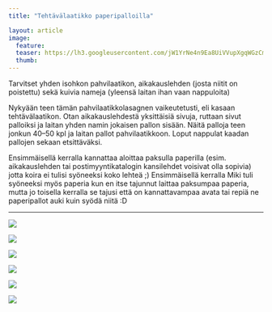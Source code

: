 ```yaml
---
title: "Tehtävälaatikko paperipalloilla"

layout: article
image:
  feature:
  teaser: https://lh3.googleusercontent.com/jW1YrNe4n9Ea8UiVVupXgqWGzCmRFvSDGosvTgL0oWQ=w245-h181-no
  thumb:
---
```


Tarvitset yhden isohkon pahvilaatikon, aikakauslehden (josta niitit on poistettu) sekä kuivia nameja (yleensä laitan ihan vaan nappuloita)

Nykyään teen tämän pahvilaatikkolasagnen vaikeutetusti, eli kasaan tehtävälaatikon. Otan aikakauslehdestä yksittäisiä sivuja, ruttaan sivut palloiksi ja laitan yhden namin jokaisen pallon sisään. Näitä palloja teen jonkun 40–50 kpl ja laitan pallot pahvilaatikkoon. Loput nappulat kaadan pallojen sekaan etsittäväksi.

Ensimmäisellä kerralla kannattaa aloittaa paksulla paperilla (esim. aikakauslehden tai postimyyntikatalogin kansilehdet voisivat olla sopivia) jotta koira ei tulisi syöneeksi koko lehteä ;) Ensimmäisellä kerralla Miki tuli syöneeksi myös paperia kun en itse tajunnut laittaa paksumpaa paperia, mutta jo toisella kerralla se tajusi että on kannattavampaa avata tai repiä ne paperipallot auki kuin syödä niitä :D

---

![](https://lh3.googleusercontent.com/hTm-z04GI6pMcdabLEeZooYh3t2VwYfK51cATp5EmW0=w800)

![](https://lh3.googleusercontent.com/hPJ6slE21VwC1vQtfLsrzCfPAPQgihDpycZ2Bnrt_Ks=w800)

![](https://lh3.googleusercontent.com/jn5SpKcgafvKW2o8X8kpBFkWSG8c9zGTFhcBcJJd5Ic=w800)

![](https://lh3.googleusercontent.com/MQTG-AsD8qNRpk53FVuwZggXUevK4c7jGt4KLSCp9HU=w800)

![](https://lh3.googleusercontent.com/lfmvt21TSY7rtu3OPB3MYTL7_vJbKjXKTn7uapLOZrM=w800)

![](https://lh3.googleusercontent.com/OVc9lRA4p_MKnIJyqORpnQkUxPjbU7lqNcHOKcPMRHY=w800)
